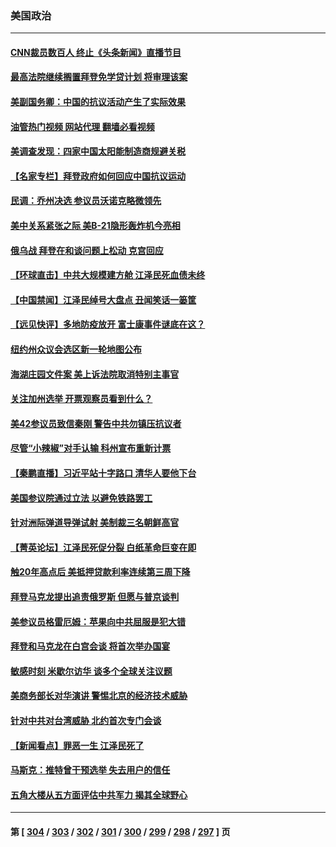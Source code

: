 ### 美国政治
---
#### [CNN裁员数百人 终止《头条新闻》直播节目](../../pages/ncid1078159/n13877643.md?12030845) 
#### [最高法院继续搁置拜登免学贷计划 将审理该案](../../pages/ncid1078159/n13877693.md?12030845) 
#### [美副国务卿：中国的抗议活动产生了实际效果](../../pages/ncid1078159/n13877653.md?12030845) 
#### [油管热门视频 网站代理 翻墙必看视频](http://138.2.39.72:81/youtube.html?epic-marker?12030845)
#### [美调查发现：四家中国太阳能制造商规避关税](../../pages/ncid1078159/n13877642.md?12030845) 
#### [【名家专栏】拜登政府如何回应中国抗议运动](../../pages/ncid1078159/n13877490.md?12030845) 
#### [民调：乔州决选 参议员沃诺克略微领先](../../pages/ncid1078159/n13877566.md?12030845) 
#### [美中关系紧张之际 美B-21隐形轰炸机今亮相](../../pages/ncid1078159/n13877576.md?12030845) 
#### [俄乌战 拜登在和谈问题上松动 克宫回应](../../pages/ncid1078159/n13877463.md?12030845) 
#### [【环球直击】中共大规模建方舱 江泽民死血债未终](../../pages/ncid1078159/n13876992.md?12030845) 
#### [【中国禁闻】江泽民绰号大盘点 丑闻笑话一篓筐](../../pages/ncid1078159/n13876998.md?12030845) 
#### [【远见快评】多地防疫放开 富士康事件谜底在这？](../../pages/ncid1078159/n13877051.md?12030845) 
#### [纽约州众议会选区新一轮地图公布](../../pages/ncid1078159/n13877203.md?12030845) 
#### [海湖庄园文件案 美上诉法院取消特别主事官](../../pages/ncid1078159/n13877119.md?12030845) 
#### [关注加州选举 开票观察员看到什么？](../../pages/ncid1078159/n13877124.md?12030845) 
#### [美42参议员致信秦刚 警告中共勿镇压抗议者](../../pages/ncid1078159/n13877070.md?12030845) 
#### [尽管“小辣椒”对手认输 科州宣布重新计票](../../pages/ncid1078159/n13877029.md?12030845) 
#### [【秦鹏直播】习近平站十字路口 清华人要他下台](../../pages/ncid1078159/n13877008.md?12030845) 
#### [美国参议院通过立法 以避免铁路罢工](../../pages/ncid1078159/n13877009.md?12030845) 
#### [针对洲际弹道导弹试射 美制裁三名朝鲜高官](../../pages/ncid1078159/n13876955.md?12030845) 
#### [【菁英论坛】江泽民死促分裂 白纸革命巨变在即](../../pages/ncid1078159/n13876977.md?12030845) 
#### [触20年高点后 美抵押贷款利率连续第三周下降](../../pages/ncid1078159/n13876884.md?12030845) 
#### [拜登马克龙提出追责俄罗斯 但愿与普京谈判](../../pages/ncid1078159/n13876932.md?12030845) 
#### [美参议员格雷厄姆：苹果向中共屈服是犯大错](../../pages/ncid1078159/n13876862.md?12030845) 
#### [拜登和马克龙在白宫会谈 将首次举办国宴](../../pages/ncid1078159/n13876725.md?12030845) 
#### [敏感时刻 米歇尔访华 谈多个全球关注议题](../../pages/ncid1078159/n13876726.md?12030845) 
#### [美商务部长对华演讲 警惕北京的经济技术威胁](../../pages/ncid1078159/n13876310.md?12030845) 
#### [针对中共对台湾威胁 北约首次专门会谈](../../pages/ncid1078159/n13876423.md?12030845) 
#### [【新闻看点】罪恶一生 江泽民死了](../../pages/ncid1078159/n13876336.md?12030845) 
#### [马斯克：推特曾干预选举 失去用户的信任](../../pages/ncid1078159/n13876434.md?12030845) 
#### [五角大楼从五方面评估中共军力 揭其全球野心](../../pages/ncid1078159/n13876394.md?12030845) 

---
#### 第 [ [304](./304.md?12030845) / [303](./303.md?12030845) / [302](./302.md?12030845) / [301](./301.md?12030845) / [300](./300.md?12030845) / [299](./299.md?12030845) / [298](./298.md?12030845) / [297](./297.md?12030845) ] 页
